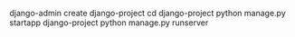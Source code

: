 django-admin create django-project
cd django-project
python manage.py startapp django-project
python manage.py runserver
